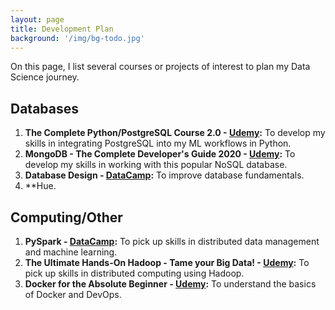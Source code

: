 ```yaml
---
layout: page
title: Development Plan
background: '/img/bg-todo.jpg'
---
```


On this page, I list several courses or projects of interest to plan my Data Science journey.

## Databases
1. **The Complete Python/PostgreSQL Course 2.0 - [Udemy](https://learncsc.udemy.com/course/complete-python-postgresql-database-course/):** To develop my skills in integrating PostgreSQL into my ML workflows in Python.
2. **MongoDB - The Complete Developer's Guide 2020 - [Udemy](https://learncsc.udemy.com/course/mongodb-the-complete-developers-guide/):** To develop my skills in working with this popular NoSQL database.
3. **Database Design - [DataCamp](https://www.datacamp.com/courses/database-design):** To improve database fundamentals.
4. **Hue.

## Computing/Other
1. **PySpark - [DataCamp](https://learn.datacamp.com/search?utf8=%E2%9C%93&q=spark&tab=courses&facets%5Btechnology%5D%5B%5D=Python):** To pick up skills in distributed data management and machine learning.
2. **The Ultimate Hands-On Hadoop - Tame your Big Data! - [Udemy](https://learncsc.udemy.com/course/the-ultimate-hands-on-hadoop-tame-your-big-data/):** To pick up skills in distributed computing using Hadoop.
3. **Docker for the Absolute Beginner - [Udemy](https://learncsc.udemy.com/course/learn-docker/):** To understand the basics of Docker and DevOps.